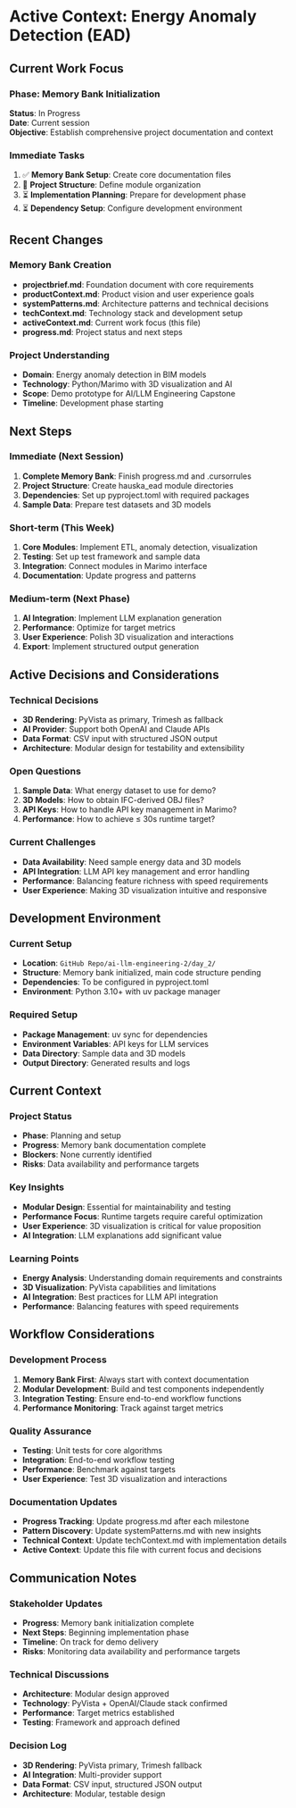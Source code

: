 # Active Context: Energy Anomaly Detection (EAD)

## Current Work Focus

### Phase: Memory Bank Initialization

**Status**: In Progress  
**Date**: Current session  
**Objective**: Establish comprehensive project documentation and context

### Immediate Tasks

1. ✅ **Memory Bank Setup**: Create core documentation files
2. 🔄 **Project Structure**: Define module organization
3. ⏳ **Implementation Planning**: Prepare for development phase
4. ⏳ **Dependency Setup**: Configure development environment

## Recent Changes

### Memory Bank Creation

- **projectbrief.md**: Foundation document with core requirements
- **productContext.md**: Product vision and user experience goals
- **systemPatterns.md**: Architecture patterns and technical decisions
- **techContext.md**: Technology stack and development setup
- **activeContext.md**: Current work focus (this file)
- **progress.md**: Project status and next steps

### Project Understanding

- **Domain**: Energy anomaly detection in BIM models
- **Technology**: Python/Marimo with 3D visualization and AI
- **Scope**: Demo prototype for AI/LLM Engineering Capstone
- **Timeline**: Development phase starting

## Next Steps

### Immediate (Next Session)

1. **Complete Memory Bank**: Finish progress.md and .cursorrules
2. **Project Structure**: Create hauska_ead module directories
3. **Dependencies**: Set up pyproject.toml with required packages
4. **Sample Data**: Prepare test datasets and 3D models

### Short-term (This Week)

1. **Core Modules**: Implement ETL, anomaly detection, visualization
2. **Testing**: Set up test framework and sample data
3. **Integration**: Connect modules in Marimo interface
4. **Documentation**: Update progress and patterns

### Medium-term (Next Phase)

1. **AI Integration**: Implement LLM explanation generation
2. **Performance**: Optimize for target metrics
3. **User Experience**: Polish 3D visualization and interactions
4. **Export**: Implement structured output generation

## Active Decisions and Considerations

### Technical Decisions

- **3D Rendering**: PyVista as primary, Trimesh as fallback
- **AI Provider**: Support both OpenAI and Claude APIs
- **Data Format**: CSV input with structured JSON output
- **Architecture**: Modular design for testability and extensibility

### Open Questions

1. **Sample Data**: What energy dataset to use for demo?
2. **3D Models**: How to obtain IFC-derived OBJ files?
3. **API Keys**: How to handle API key management in Marimo?
4. **Performance**: How to achieve ≤ 30s runtime target?

### Current Challenges

- **Data Availability**: Need sample energy data and 3D models
- **API Integration**: LLM API key management and error handling
- **Performance**: Balancing feature richness with speed requirements
- **User Experience**: Making 3D visualization intuitive and responsive

## Development Environment

### Current Setup

- **Location**: `GitHub Repo/ai-llm-engineering-2/day_2/`
- **Structure**: Memory bank initialized, main code structure pending
- **Dependencies**: To be configured in pyproject.toml
- **Environment**: Python 3.10+ with uv package manager

### Required Setup

- **Package Management**: uv sync for dependencies
- **Environment Variables**: API keys for LLM services
- **Data Directory**: Sample data and 3D models
- **Output Directory**: Generated results and logs

## Current Context

### Project Status

- **Phase**: Planning and setup
- **Progress**: Memory bank documentation complete
- **Blockers**: None currently identified
- **Risks**: Data availability and performance targets

### Key Insights

- **Modular Design**: Essential for maintainability and testing
- **Performance Focus**: Runtime targets require careful optimization
- **User Experience**: 3D visualization is critical for value proposition
- **AI Integration**: LLM explanations add significant value

### Learning Points

- **Energy Analysis**: Understanding domain requirements and constraints
- **3D Visualization**: PyVista capabilities and limitations
- **AI Integration**: Best practices for LLM API integration
- **Performance**: Balancing features with speed requirements

## Workflow Considerations

### Development Process

1. **Memory Bank First**: Always start with context documentation
2. **Modular Development**: Build and test components independently
3. **Integration Testing**: Ensure end-to-end workflow functions
4. **Performance Monitoring**: Track against target metrics

### Quality Assurance

- **Testing**: Unit tests for core algorithms
- **Integration**: End-to-end workflow testing
- **Performance**: Benchmark against targets
- **User Experience**: Test 3D visualization and interactions

### Documentation Updates

- **Progress Tracking**: Update progress.md after each milestone
- **Pattern Discovery**: Update systemPatterns.md with new insights
- **Technical Context**: Update techContext.md with implementation details
- **Active Context**: Update this file with current focus and decisions

## Communication Notes

### Stakeholder Updates

- **Progress**: Memory bank initialization complete
- **Next Steps**: Beginning implementation phase
- **Timeline**: On track for demo delivery
- **Risks**: Monitoring data availability and performance targets

### Technical Discussions

- **Architecture**: Modular design approved
- **Technology**: PyVista + OpenAI/Claude stack confirmed
- **Performance**: Target metrics established
- **Testing**: Framework and approach defined

### Decision Log

- **3D Rendering**: PyVista primary, Trimesh fallback
- **AI Integration**: Multi-provider support
- **Data Format**: CSV input, structured JSON output
- **Architecture**: Modular, testable design
